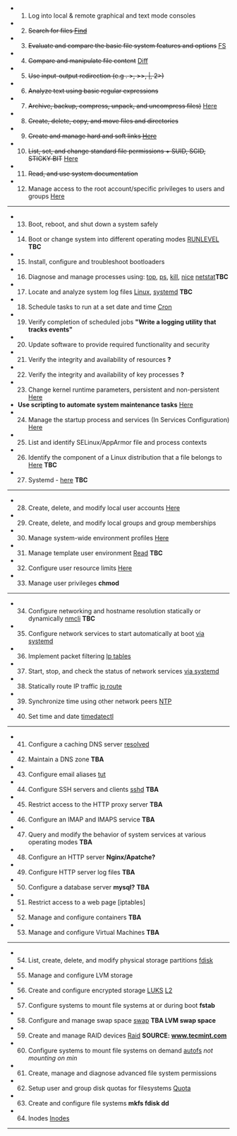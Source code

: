 * 1. Log into local & remote graphical and text mode consoles
* 2. <s>Search for files [Find](/find.md)</s>
* 3. <s>Evaluate and compare the basic file system features and options</s> [FS](/topics1/fs/fs.md)
* 4. <s>Compare and manipulate file content</s> [Diff](/topics1/diff.md)
* 5. <s>Use input-output redirection (e.g . >, >>, |, 2>)</s>
* 6. <s>Analyze text using basic regular expressions</s>
* 7. <s>Archive, backup, compress, unpack, and uncompress files)</s> [Here](/topics1/compress/compress_backup.md)
* 8. <s>Create, delete, copy, and move files and directories</s>
* 9. <s>Create and manage hard and soft links [Here](/topics1/links.md)</s>
* 10. <s>List, set, and change standard file permissions + SUID, SGID, STICKY BIT</s> [Here](/file_perrmissions.md)
* 11. <s>Read, and use system documentation</s>
* 12. Manage access to the root account/specific privileges to users and groups [Here](/root_access.md)
---
* 13. Boot, reboot, and shut down a system safely
* 14. Boot or change system into different operating modes [RUNLEVEL](/run_levels.md) **TBC**
* 15. Install, configure and troubleshoot bootloaders
* 16. Diagnose and manage processes using: [top](/top.md), [ps](/ps.md), [kill](/kill.md), [nice](/nice.md) [netstat](/netstat.md)**TBC**
* 17. Locate and analyze system log files [Linux](/logging.md), [systemd](/loggd.md) **TBC** 
* 18. Schedule tasks to run at a set date and time [Cron](/cron.md) 
* 19. Verify completion of scheduled jobs **"Write a logging utility that tracks events"**
* 20. Update software to provide required functionality and security
* 21. Verify the integrity and availability of resources **?**
* 22. Verify the integrity and availability of key processes **?**
* 23. Change kernel runtime parameters, persistent and non-persistent [Here](/runtime_parameters.md)
* **Use scripting to automate system maintenance tasks**  [Here](/scripts_for_system_maintenance/)
* 24. Manage the startup process and services (In Services Configuration) [Here](/systemd.md)
* 25. List and identify SELinux/AppArmor file and process contexts
* 26. Identify the component of a Linux distribution that a file belongs to [Here](/identify_which_file_belongs_to.md) **TBC**
* 27. Systemd - [here](/systemd.md) **TBC**
---
* 28. Create, delete, and modify local user accounts [Here](/user_administration.md)
* 29. Create, delete, and modify local groups and group memberships
* 30. Manage system-wide environment profiles [Here](/env_profiles.md)
* 31. Manage template user environment [Read](/template_usr_env.md) **TBC**
* 32. Configure user resource limits [Here](/usr_resource_limits.md)
* 33. Manage user privileges **chmod** 
---
* 34. Configure networking and hostname resolution statically or dynamically [nmcli](/nmcli.md) **TBC**
* 35. Configure network services to start automatically at boot [via systemd](/start_stop_network_service.md)
* 36. Implement packet filtering [Ip tables](/packet_filtering.md)
* 37. Start, stop, and check the status of network services [via systemd](/start_stop_network_service.md)
* 38. Statically route IP traffic [ip route](/static_ip_routing.md)
* 39. Synchronize time using other network peers [NTP](/ntp.md)
* 40. Set time and date [timedatectl](/timedatectl.md)
---
* 41. Configure a caching DNS server [resolved](/dns_caching.md)
* 42. Maintain a DNS zone **TBA**
* 43. Configure email aliases [tut](/https://www.walkernews.net/2008/01/16/how-to-setup-email-alias-in-red-hat-linux/)
* 44. Configure SSH servers and clients [sshd](/ssh_config.md) **TBA**
* 45. Restrict access to the HTTP proxy server **TBA**
* 46. Configure an IMAP and IMAPS service **TBA**
* 47. Query and modify the behavior of system services at various operating modes **TBA**
* 48. Configure an HTTP server **Nginx/Apatche?**
* 49. Configure HTTP server log files **TBA**
* 50. Configure a database server **mysql?** **TBA**
* 51. Restrict access to a web page [iptables]
* 52. Manage and configure containers **TBA**
* 53. Manage and configure Virtual Machines **TBA**
---
* 54. List, create, delete, and modify physical storage partitions [fdisk](/command_line_utilities/fdisk.md)
* 55. Manage and configure LVM storage
* 56. Create and configure encrypted storage [LUKS](/encrypted_storage.md) [L2](/luks2.md)
* 57. Configure systems to mount file systems at or during boot **fstab**
* 58. Configure and manage swap space [swap](/swap.md) **TBA LVM swap space**
* 59. Create and manage RAID devices [Raid](/RAID/raid.md) **SOURCE: www.tecmint.com**
* 60. Configure systems to mount file systems on demand [autofs](/autofs.md) *not mounting on min*
* 61. Create, manage and diagnose advanced file system permissions
* 62. Setup user and group disk quotas for filesystems [Quota](/quota.md)
* 63. Create and configure file systems **mkfs fdisk dd**
* 64. Inodes [Inodes](/topics1/inode.md)
---
